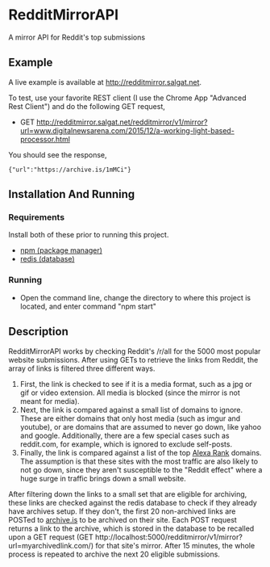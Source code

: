 # RedditMirrorAPI
A mirror API for Reddit's top submissions

## Example
A live example is available at http://redditmirror.salgat.net.

To test, use your favorite REST client (I use the Chrome App "Advanced Rest Client") and do the following GET request,
* GET http://redditmirror.salgat.net/redditmirror/v1/mirror?url=www.digitalnewsarena.com/2015/12/a-working-light-based-processor.html

You should see the response,

  ``{"url":"https://archive.is/1mMCi"}``

## Installation And Running

### Requirements
Install both of these prior to running this project.
* [npm (package manager)](https://www.npmjs.com)
* [redis (database)](http://redis.io/)

### Running
* Open the command line, change the directory to where this project is located, and enter command "npm start"

## Description
RedditMirrorAPI works by checking Reddit's /r/all for the 5000 most popular website submissions. After using GETs to retrieve the links from Reddit, the array of links is filtered three different ways. 

1. First, the link is checked to see if it is a media format, such as a jpg or gif or video extension. All media is blocked (since the mirror is not meant for media). 
2. Next, the link is compared against a small list of domains to ignore. These are either domains that only host media (such as imgur and youtube), or are domains that are assumed to never go down, like yahoo and google. Additionally, there are a few special cases such as reddit.com, for example, which is ignored to exclude self-posts.
3. Finally, the link is compared against a list of the top [Alexa Rank](https://www.alexa.com) domains. The assumption is that these sites with the most traffic are also likely to not go down, since they aren't susceptible to the "Reddit effect" where a huge surge in traffic brings down a small website.

After filtering down the links to a small set that are eligible for archiving, these links are checked against the redis database to check if they already have archives setup. If they don't, the first 20 non-archived links are POSTed to [archive.is](http://archive.is/) to be archived on their site. Each POST request returns a link to the archive, which is stored in the database to be recalled upon a GET request (GET http://localhost:5000/redditmirror/v1/mirror?url=myarchivedlink.com/) for that site's mirror. After 15 minutes, the whole process is repeated to archive the next 20 eligible submissions.
